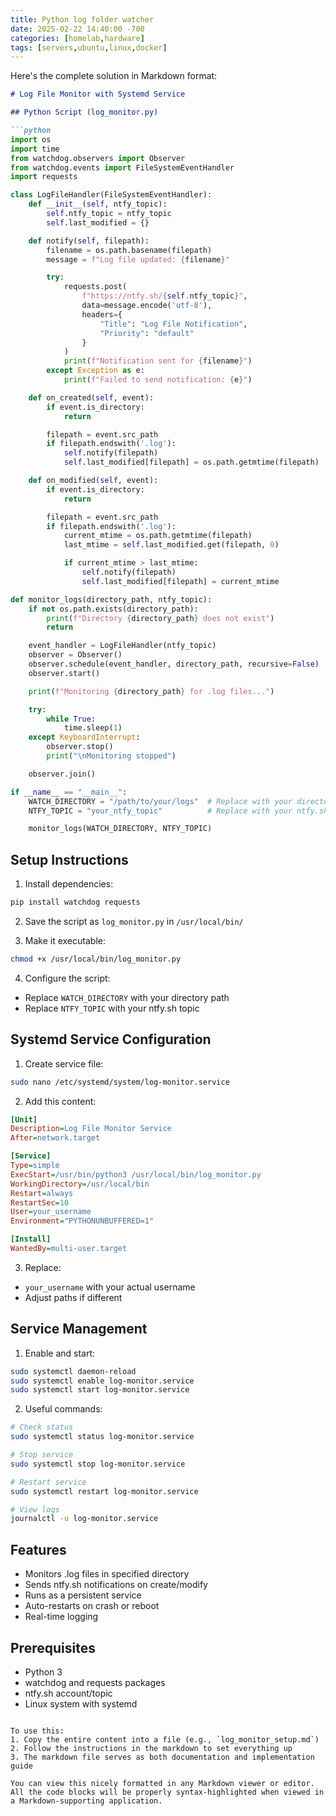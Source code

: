 ```yaml
---
title: Python log folder watcher
date: 2025-02-22 14:40:00 -700
categories: [homelab,hardware]
tags: [servers,ubuntu,linux,docker]
---
```



Here's the complete solution in Markdown format:

```markdown
# Log File Monitor with Systemd Service

## Python Script (log_monitor.py)

```python
import os
import time
from watchdog.observers import Observer
from watchdog.events import FileSystemEventHandler
import requests

class LogFileHandler(FileSystemEventHandler):
    def __init__(self, ntfy_topic):
        self.ntfy_topic = ntfy_topic
        self.last_modified = {}

    def notify(self, filepath):
        filename = os.path.basename(filepath)
        message = f"Log file updated: {filename}"

        try:
            requests.post(
                f"https://ntfy.sh/{self.ntfy_topic}",
                data=message.encode('utf-8'),
                headers={
                    "Title": "Log File Notification",
                    "Priority": "default"
                }
            )
            print(f"Notification sent for {filename}")
        except Exception as e:
            print(f"Failed to send notification: {e}")

    def on_created(self, event):
        if event.is_directory:
            return

        filepath = event.src_path
        if filepath.endswith('.log'):
            self.notify(filepath)
            self.last_modified[filepath] = os.path.getmtime(filepath)

    def on_modified(self, event):
        if event.is_directory:
            return

        filepath = event.src_path
        if filepath.endswith('.log'):
            current_mtime = os.path.getmtime(filepath)
            last_mtime = self.last_modified.get(filepath, 0)

            if current_mtime > last_mtime:
                self.notify(filepath)
                self.last_modified[filepath] = current_mtime

def monitor_logs(directory_path, ntfy_topic):
    if not os.path.exists(directory_path):
        print(f"Directory {directory_path} does not exist")
        return

    event_handler = LogFileHandler(ntfy_topic)
    observer = Observer()
    observer.schedule(event_handler, directory_path, recursive=False)
    observer.start()

    print(f"Monitoring {directory_path} for .log files...")

    try:
        while True:
            time.sleep(1)
    except KeyboardInterrupt:
        observer.stop()
        print("\nMonitoring stopped")

    observer.join()

if __name__ == "__main__":
    WATCH_DIRECTORY = "/path/to/your/logs"  # Replace with your directory path
    NTFY_TOPIC = "your_ntfy_topic"          # Replace with your ntfy.sh topic

    monitor_logs(WATCH_DIRECTORY, NTFY_TOPIC)
```

## Setup Instructions

1. Install dependencies:
```bash
pip install watchdog requests
```

2. Save the script as `log_monitor.py` in `/usr/local/bin/`

3. Make it executable:
```bash
chmod +x /usr/local/bin/log_monitor.py
```

4. Configure the script:
- Replace `WATCH_DIRECTORY` with your directory path
- Replace `NTFY_TOPIC` with your ntfy.sh topic

## Systemd Service Configuration

1. Create service file:
```bash
sudo nano /etc/systemd/system/log-monitor.service
```

2. Add this content:
```ini
[Unit]
Description=Log File Monitor Service
After=network.target

[Service]
Type=simple
ExecStart=/usr/bin/python3 /usr/local/bin/log_monitor.py
WorkingDirectory=/usr/local/bin
Restart=always
RestartSec=10
User=your_username
Environment="PYTHONUNBUFFERED=1"

[Install]
WantedBy=multi-user.target
```

3. Replace:
- `your_username` with your actual username
- Adjust paths if different

## Service Management

1. Enable and start:
```bash
sudo systemctl daemon-reload
sudo systemctl enable log-monitor.service
sudo systemctl start log-monitor.service
```

2. Useful commands:
```bash
# Check status
sudo systemctl status log-monitor.service

# Stop service
sudo systemctl stop log-monitor.service

# Restart service
sudo systemctl restart log-monitor.service

# View logs
journalctl -u log-monitor.service
```

## Features
- Monitors .log files in specified directory
- Sends ntfy.sh notifications on create/modify
- Runs as a persistent service
- Auto-restarts on crash or reboot
- Real-time logging

## Prerequisites
- Python 3
- watchdog and requests packages
- ntfy.sh account/topic
- Linux system with systemd
```

To use this:
1. Copy the entire content into a file (e.g., `log_monitor_setup.md`)
2. Follow the instructions in the markdown to set everything up
3. The markdown file serves as both documentation and implementation guide

You can view this nicely formatted in any Markdown viewer or editor. All the code blocks will be properly syntax-highlighted when viewed in a Markdown-supporting application.
